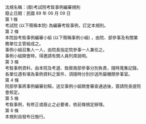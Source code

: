 法規名稱：(廢)考試院考銓事例編審規則  
廢止日期：民國 89 年 06 月 09 日  
第 1 條  
考試院 (以下簡稱本院) 為編審考銓事例，訂定本規則。  
第 2 條  
本院設考銓事例編審小組 (以下簡稱事例小組) ，由院、部參事及有關業  
務單位主管組成之。  
事例小組召集人一人，由院長指定院參事一人兼任之。  
事例小組開會時，得邀請有關人員列席說明。  
第 3 條  
考銓事例資料，由本院及考選、銓敘兩部參事分別負責，隨時蒐集記錄。  
各單位遇有堪為事例資料之案件，須隨時分別抄送所屬機關參事室。  
第 4 條  
院部參事將事例編審初稿，送交事例小組開會審查通過後，簽請院長提院  
會核定。  
第 5 條  
考銓事例，有修正或廢止之必要者，依前條規定辦理。  
第 6 條  
本規則自發布日施行。  


